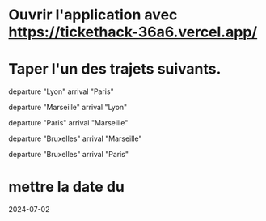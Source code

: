 # Ouvrir l'application avec https://tickethack-36a6.vercel.app/
# Taper l'un des trajets suivants.
departure
"Lyon"
arrival
"Paris"

departure
"Marseille"
arrival
"Lyon"

departure
"Paris"
arrival
"Marseille"

departure
"Bruxelles"
arrival
"Marseille"

departure
"Bruxelles"
arrival
"Paris"

# mettre la date du
2024-07-02